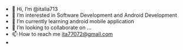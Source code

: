 - 👋 Hi, I’m @italia713
- 👀 I’m interested in Software Development and Android Development
- 🌱 I’m currently learning android mobile application
- 💞️ I’m looking to collaborate on ...
- 📫 How to reach me ita77072@gmail.com
- 

<!---
italia713/italia713 is a ✨ special ✨ repository because its `README.md` (this file) appears on your GitHub profile.
You can click the Preview link to take a look at your changes.
--->
